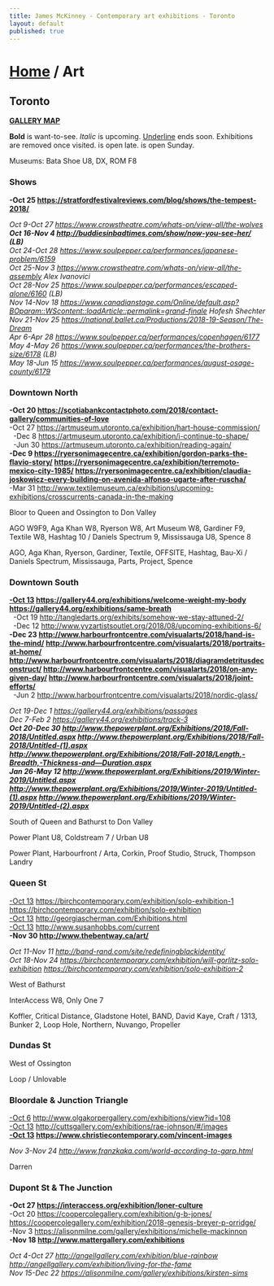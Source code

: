 ```yaml
---
title: James McKinney - Contemporary art exhibitions - Toronto
layout: default
published: true
---
```


# [Home](/) / Art

## Toronto

**[GALLERY MAP](https://www.google.com/maps/d/u/0/edit?mid=1sMiga7vQsqWdqEVQCqHsxjX2jeU)**

<span class="glyphicon glyphicon-info-sign" aria-hidden="true"></span> <strong>Bold</strong> is want-to-see. <em>Italic</em> is upcoming. <u>Underline</u> ends soon. Exhibitions are removed once visited. <span class="glyphicon glyphicon-time" aria-hidden="true"></span> is open late. <span class="glyphicon glyphicon-calendar" aria-hidden="true"></span> is open Sunday.

<span class="glyphicon glyphicon-calendar" aria-hidden="true"></span> <span class="glyphicon glyphicon-time" aria-hidden="true"></span> Museums: Bata Shoe U8, DX, ROM F8

### Shows

**-Oct 25 <https://stratfordfestivalreviews.com/blog/shows/the-tempest-2018/>**  

_Oct 9-Oct 27 <https://www.crowstheatre.com/whats-on/view-all/the-wolves>_  
_**Oct 16-Nov 4 <http://buddiesinbadtimes.com/show/now-you-see-her/> (LB)**_  
_Oct 24-Oct 28 <https://www.soulpepper.ca/performances/japanese-problem/6159>_  
_Oct 25-Nov 3 <https://www.crowstheatre.com/whats-on/view-all/the-assembly> Alex Ivanovici_  
_Oct 28-Nov 25 <https://www.soulpepper.ca/performances/escaped-alone/6160> (LB)_  
_Nov 14-Nov 18 <https://www.canadianstage.com/Online/default.asp?BOparam::WScontent::loadArticle::permalink=grand-finale> Hofesh Shechter_  
_Nov 21-Nov 25 <https://national.ballet.ca/Productions/2018-19-Season/The-Dream>_  
_Apr 6-Apr 28 <https://www.soulpepper.ca/performances/copenhagen/6177>_  
_May 4-May 26 <https://www.soulpepper.ca/performances/the-brothers-size/6178> (LB)_  
_May 18-Jun 15 <https://www.soulpepper.ca/performances/august-osage-county/6179>_  

### Downtown North

**-Oct 20 <https://scotiabankcontactphoto.com/2018/contact-gallery/communities-of-love>**  
-Oct 27 <https://artmuseum.utoronto.ca/exhibition/hart-house-commission/>  
  -Dec 8 <https://artmuseum.utoronto.ca/exhibition/i-continue-to-shape/>  
  -Jun 30 <https://artmuseum.utoronto.ca/exhibition/reading-again/>  
**-Dec 9 <https://ryersonimagecentre.ca/exhibition/gordon-parks-the-flavio-story/> <https://ryersonimagecentre.ca/exhibition/terremoto-mexico-city-1985/> <https://ryersonimagecentre.ca/exhibition/claudia-joskowicz-every-building-on-avenida-alfonso-ugarte-after-ruscha/>**  
-Mar 31 <http://www.textilemuseum.ca/exhibitions/upcoming-exhibitions/crosscurrents-canada-in-the-making>  

<span class="glyphicon glyphicon-info-sign" aria-hidden="true"></span> Bloor to Queen and Ossington to Don Valley

<span class="glyphicon glyphicon-time" aria-hidden="true"></span> AGO W9F9, Aga Khan W8, Ryerson W8, Art Museum W8, Gardiner F9, Textile W8, Hashtag 10 / Daniels Spectrum 9, Mississauga U8, Spence 8

<span class="glyphicon glyphicon-calendar" aria-hidden="true"></span> AGO, Aga Khan, Ryerson, Gardiner, Textile, OFFSITE, Hashtag, Bau-Xi / Daniels Spectrum, Mississauga, Parts, Project, Spence

### Downtown South

**<u>-Oct 13</u> <https://gallery44.org/exhibitions/welcome-weight-my-body> <https://gallery44.org/exhibitions/same-breath>**  
  -Oct 19 <http://tangledarts.org/exhibits/somehow-we-stay-attuned-2/>  
  -Dec 12 <http://www.yyzartistsoutlet.org/2018/08/upcoming-exhibitions-6/>  
**-Dec 23 <http://www.harbourfrontcentre.com/visualarts/2018/hand-is-the-mind/> <http://www.harbourfrontcentre.com/visualarts/2018/portraits-at-home/> <http://www.harbourfrontcentre.com/visualarts/2018/diagramdetritusdeconstruct/> <http://www.harbourfrontcentre.com/visualarts/2018/on-any-given-day/> <http://www.harbourfrontcentre.com/visualarts/2018/joint-efforts/>**  
  -Jun 2 <http://www.harbourfrontcentre.com/visualarts/2018/nordic-glass/>  

_Oct 19-Dec 1 <https://gallery44.org/exhibitions/passages>_  
_Dec 7-Feb 2 <https://gallery44.org/exhibitions/track-3>_  
_**Oct 20-Dec 30 <http://www.thepowerplant.org/Exhibitions/2018/Fall-2018/Untitled.aspx> <http://www.thepowerplant.org/Exhibitions/2018/Fall-2018/Untitled-(1).aspx> <http://www.thepowerplant.org/Exhibitions/2018/Fall-2018/Length,-Breadth,-Thickness-and—Duration.aspx>**_  
_**Jan 26-May 12 <http://www.thepowerplant.org/Exhibitions/2019/Winter-2019/Untitled.aspx> <http://www.thepowerplant.org/Exhibitions/2019/Winter-2019/Untitled-(1).aspx> <http://www.thepowerplant.org/Exhibitions/2019/Winter-2019/Untitled-(2).aspx>**_  

<span class="glyphicon glyphicon-info-sign" aria-hidden="true"></span> South of Queen and Bathurst to Don Valley

<span class="glyphicon glyphicon-time" aria-hidden="true"></span> Power Plant U8, Coldstream 7 / Urban U8

<span class="glyphicon glyphicon-calendar" aria-hidden="true"></span> Power Plant, Harbourfront / Arta, Corkin, Proof Studio, Struck, Thompson Landry

### Queen St

<u>-Oct 13</u> <https://birchcontemporary.com/exhibition/solo-exhibition-1> <https://birchcontemporary.com/exhibition/solo-exhibition>  
<u>-Oct 13</u> <http://georgiascherman.com/Exhibitions.html>  
<u>-Oct 13</u> <http://www.susanhobbs.com/current>  
**-Nov 30 <http://www.thebentway.ca/art/>**  

_Oct 11-Nov 11 <http://band-rand.com/site/redefiningblackidentity/>_  
_Oct 18-Nov 24 <https://birchcontemporary.com/exhibition/will-gorlitz-solo-exhibition> <https://birchcontemporary.com/exhibition/solo-exhibition-2>_  

<span class="glyphicon glyphicon-info-sign" aria-hidden="true"></span> West of Bathurst

<span class="glyphicon glyphicon-time" aria-hidden="true"></span> InterAccess W8, Only One 7

<span class="glyphicon glyphicon-calendar" aria-hidden="true"></span> Koffler, Critical Distance, Gladstone Hotel, BAND, David Kaye, Craft / 1313, Bunker 2, Loop Hole, Northern, Nuvango, Propeller

### Dundas St

<span class="glyphicon glyphicon-info-sign" aria-hidden="true"></span> West of Ossington

<span class="glyphicon glyphicon-calendar" aria-hidden="true"></span> Loop / Unlovable

### Bloordale & Junction Triangle

<u>-Oct 6</u> <http://www.olgakorpergallery.com/exhibitions/view?id=108>  
<u>-Oct 13</u> <http://cuttsgallery.com/exhibitions/rae-johnson/#/images>  
**<u>-Oct 13</u> <https://www.christiecontemporary.com/vincent-images>**  

_Nov 3-Nov 24 <http://www.franzkaka.com/world-according-to-garp.html>_  

<span class="glyphicon glyphicon-calendar" aria-hidden="true"></span> Darren

### Dupont St & The Junction

**-Oct 27 <https://interaccess.org/exhibition/loner-culture>**  
-Oct 20 <https://coopercolegallery.com/exhibition/g-b-jones/> <https://coopercolegallery.com/exhibition/2018-genesis-breyer-p-orridge/>  
-Nov 3 <https://alisonmilne.com/gallery/exhibitions/michelle-mackinnon>  
**-Nov 18 <http://www.mattergallery.com/exhibitions>**  

_Oct 4-Oct 27 <http://angellgallery.com/exhibition/blue-rainbow> <http://angellgallery.com/exhibition/living-for-the-fame>_  
_Nov 15-Dec 22 <https://alisonmilne.com/gallery/exhibitions/kirsten-sims>_  
